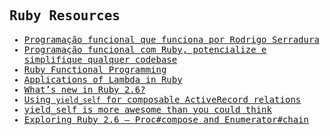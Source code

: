 <samp>

## Ruby Resources

- [Programação funcional que funciona por Rodrigo Serradura](https://www.youtube.com/watch?v=w1OwYWe4UFo&ab_channel=GURUSPtalks)
- [Programação funcional com Ruby, potencialize e simplifique qualquer codebase](https://speakerdeck.com/serradura/programacao-funcional-com-ruby-potencialize-e-simplifique-qualquer-codebase?slide=126)
- [Ruby Functional Programming](https://github.com/tokland/tokland/wiki/RubyFunctionalProgramming)
- [Applications of Lambda in Ruby](http://jetrockets.pro/blog/lambda)
- [What’s new in Ruby 2.6?](https://medium.com/tailor-tech/whats-new-in-ruby-2-6-a4774f3631c1)
- [Using `yield_self` for composable ActiveRecord relations](https://robots.thoughtbot.com/using-yieldself-for-composable-activerecord-relations)
- [yield_self is more awesome than you could think](https://zverok.github.io/blog/2018-01-24-yield_self.html)
- [Exploring Ruby 2.6 — Proc#compose and Enumerator#chain](https://medium.com/@baweaver/exploring-ruby-2-6-proc-compose-and-enumerator-chain-49f10e237542)

</samp>
